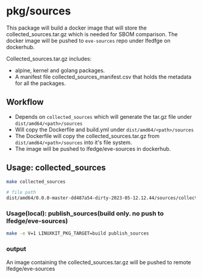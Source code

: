 # pkg/sources

This package will build a docker image that will store the collected_sources.tar.gz which is needed for SBOM comparison. The docker image will be pushed to `eve-sources` repo under lfedfge on dockerhub.

Collected_sources.tar.gz includes:

* alpine, kernel and golang packages.
* A manifest file collected_sources_manifest.csv that holds the metadata for all the packages.

## Workflow

* Depends on `collected_sources` which will generate the tar.gz file under `dist/amd64/<path>/sources`
* Will copy the Dockerfile and build.yml under `dist/amd64/<path>/sources`
* The Dockerfile will copy the collected_sources.tar.gz from `dist/amd64/<path>/sources` into it's file system.
* The image will be pushed to lfedge/eve-sources in dockerhub.

## Usage: collected_sources

```bash
make collected_sources

# file path
dist/amd64/0.0.0-master-dd487a54-dirty-2023-05-12.12.44/sources/collected_sources.tar.gz
```

### Usage(local): publish_sources(build only. no push to lfedge/eve-sources)

```bash
make -e V=1 LINUXKIT_PKG_TARGET=build publish_sources
```

### output

An image containing the collected_sources.tar.gz will be pushed to remote lfedge/eve-sources
